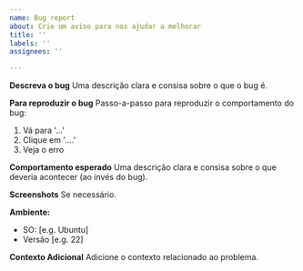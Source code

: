 ```yaml
---
name: Bug report
about: Crie um aviso para nos ajudar a melhorar
title: ''
labels: ''
assignees: ''

---
```


**Descreva o bug**
Uma descrição clara e consisa sobre o que o bug é.

**Para reproduzir o bug**
Passo-a-passo para reproduzir o comportamento do bug:
1. Vá para '...'
2. Clique em '....'
4. Veja o erro

**Comportamento esperado**
Uma descrição clara e consisa sobre o que deveria acontecer (ao invés do bug).

**Screenshots**
Se necessário.

**Ambiente:**
 - SO: [e.g. Ubuntu]
 - Versão [e.g. 22]

**Contexto Adicional**
Adicione o contexto relacionado ao problema.
